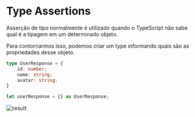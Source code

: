 # Type Assertions

Asserção de tipo normalmente é utilizado quando o TypeScript não sabe qual é a tipagem em um determinado objeto.

Para contornarmos isso, podemos criar um type informando quais são as propriedades desse objeto.

```ts
type UserResponse = {
    id: number;
    name: string;
    avatar: string;
}

let userResponse = {} as UserResponse;
```

![result](https://storage.googleapis.com/golden-wind/discover/especializar/typescript/type-assertions.png)